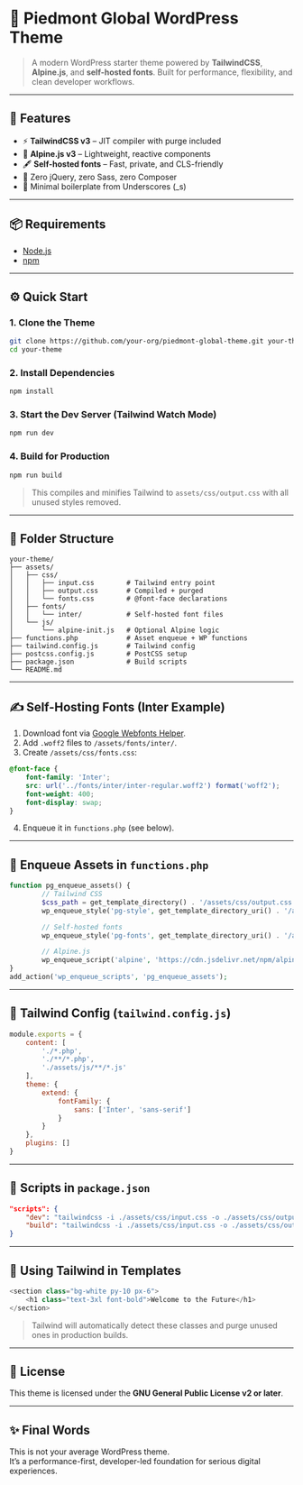 # 🧭 Piedmont Global WordPress Theme

> A modern WordPress starter theme powered by **TailwindCSS**, **Alpine.js**, and **self-hosted fonts**. Built for performance, flexibility, and clean developer workflows.

---

## 🚀 Features

- ⚡ **TailwindCSS v3** – JIT compiler with purge included
- 🎯 **Alpine.js v3** – Lightweight, reactive components
- 🖋 **Self-hosted fonts** – Fast, private, and CLS-friendly
- 💨 Zero jQuery, zero Sass, zero Composer
- 🧼 Minimal boilerplate from Underscores (_s)

---

## 📦 Requirements

- [Node.js](https://nodejs.org/)
- [npm](https://www.npmjs.com/)

---

## ⚙️ Quick Start

### 1. Clone the Theme

```bash
git clone https://github.com/your-org/piedmont-global-theme.git your-theme
cd your-theme
```

### 2. Install Dependencies

```bash
npm install
```

### 3. Start the Dev Server (Tailwind Watch Mode)

```bash
npm run dev
```

### 4. Build for Production

```bash
npm run build
```

> This compiles and minifies Tailwind to `assets/css/output.css` with all unused styles removed.

---

## 🧬 Folder Structure

```
your-theme/
├── assets/
│   ├── css/
│   │   ├── input.css        # Tailwind entry point
│   │   ├── output.css       # Compiled + purged
│   │   └── fonts.css        # @font-face declarations
│   ├── fonts/
│   │   └── inter/           # Self-hosted font files
│   └── js/
│       └── alpine-init.js   # Optional Alpine logic
├── functions.php            # Asset enqueue + WP functions
├── tailwind.config.js       # Tailwind config
├── postcss.config.js        # PostCSS setup
├── package.json             # Build scripts
└── README.md
```

---

## ✍️ Self-Hosting Fonts (Inter Example)

1. Download font via [Google Webfonts Helper](https://google-webfonts-helper.herokuapp.com/fonts/inter).
2. Add `.woff2` files to `/assets/fonts/inter/`.
3. Create `/assets/css/fonts.css`:

```css
@font-face {
    font-family: 'Inter';
    src: url('../fonts/inter/inter-regular.woff2') format('woff2');
    font-weight: 400;
    font-display: swap;
}
```

4. Enqueue it in `functions.php` (see below).

---

## 📜 Enqueue Assets in `functions.php`

```php
function pg_enqueue_assets() {
        // Tailwind CSS
        $css_path = get_template_directory() . '/assets/css/output.css';
        wp_enqueue_style('pg-style', get_template_directory_uri() . '/assets/css/output.css', [], filemtime($css_path));

        // Self-hosted fonts
        wp_enqueue_style('pg-fonts', get_template_directory_uri() . '/assets/css/fonts.css', [], null);

        // Alpine.js
        wp_enqueue_script('alpine', 'https://cdn.jsdelivr.net/npm/alpinejs@3.x.x/dist/cdn.min.js', [], null, true);
}
add_action('wp_enqueue_scripts', 'pg_enqueue_assets');
```

---

## 🧠 Tailwind Config (`tailwind.config.js`)

```js
module.exports = {
    content: [
        './*.php',
        './**/*.php',
        './assets/js/**/*.js'
    ],
    theme: {
        extend: {
            fontFamily: {
                sans: ['Inter', 'sans-serif']
            }
        }
    },
    plugins: []
}
```

---

## 🔧 Scripts in `package.json`

```json
"scripts": {
    "dev": "tailwindcss -i ./assets/css/input.css -o ./assets/css/output.css --watch",
    "build": "tailwindcss -i ./assets/css/input.css -o ./assets/css/output.css --minify"
}
```

---

## 🧩 Using Tailwind in Templates

```php
<section class="bg-white py-10 px-6">
    <h1 class="text-3xl font-bold">Welcome to the Future</h1>
</section>
```

> Tailwind will automatically detect these classes and purge unused ones in production builds.

---

## 🔐 License

This theme is licensed under the **GNU General Public License v2 or later**.

---

## ✨ Final Words

This is not your average WordPress theme.  
It’s a performance-first, developer-led foundation for serious digital experiences.

